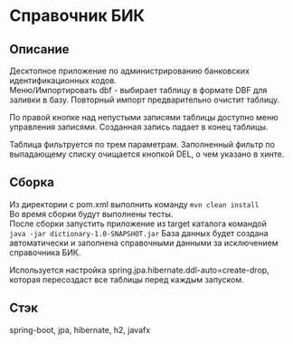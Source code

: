 # Справочник БИК

## Описание
Десктопное приложение по администрированию банковских идентификационных кодов.  
Меню/Импортировать dbf  - выбирает таблицу в формате DBF для заливки в базу.
Повторный импорт предварительно очистит таблицу.

По правой кнопке над непустыми записями таблицы доступно меню управления записями.
Созданная запись падает в конец таблицы.

Таблица фильтруется по трем параметрам.
Заполненный фильтр по выпадающему списку очищается кнопкой DEL, о чем указано в хинте.

## Сборка
Из директории с pom.xml выполнить команду `mvn clean install`  
Во время сборки будут выполнены тесты.  
После сборки запустить приложение из target каталога командой  
`java -jar dictionary-1.0-SNAPSHOT.jar`
База данных будет создана автоматически и заполнена справочными данными
за исключением справочника БИК.

Используется настройка spring.jpa.hibernate.ddl-auto=create-drop,
которая пересоздаст все таблицы перед каждым запуском.

## Стэк
spring-boot, jpa, hibernate, h2, javafx
